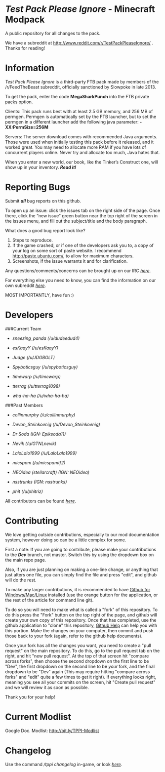 _Test Pack Please Ignore_ - Minecraft Modpack
===============

A public repository for all changes to the pack.

We have a subreddit at http://www.reddit.com/r/TestPackPleaseIgnore/ . Thanks for reading!

Information
===============
_Test Pack Please Ignore_ is a third-party FTB pack made by members of the /r/FeedTheBeast subreddit, officially sanctioned by Slowpoke in late 2013.

To get the pack, enter the code __MegaSharkPunch__ into the FTB private packs option.

Clients: This pack runs best with at least 2.5 GB memory, and 256 MB of permgen. Permgen is automatically set by the FTB launcher, but to set the permgen in a different launcher add the following java parameter: __-XX:PermSize=256M__

Servers: The server download comes with recommended Java arguments. Those were used when initially testing this pack before it released, and it worked great. You may need to allocate more RAM if you have lots of concurrent players online. Never try and allocate too much, Java hates that.


When you enter a new world, our book, like the Tinker’s Construct one, will show up in your inventory. ___Read it!___


Reporting Bugs
===============
Submit ___all___ bug reports on this github.

To open up an issue: click the issues tab on the right side of the page. Once there, click the “new issue” green button near the top right of the screen in the issues menu, and fill out the subject/title and the body paragraph. 

What does a good bug report look like?

1. Steps to reproduce.
2. If the game crashed, or if one of the developers ask you to, a copy of your log on some sort of paste website. I recommend http://paste.ubuntu.com/, to allow for maximum characters.
3. Screenshots, if the issue warrants it and for clarification.

Any questions/comments/concerns can be brought up on our IRC _[here](http://webchat.esper.net/?channels=TestPackPleaseIgnore&prompt=1/#btn)_. 

For everything else you need to know, you can find the information on our own subreddit _[here](http://www.reddit.com/r/testpackpleaseignore)_.

MOST IMPORTANTLY, have fun :)

Developers
===============

###Current Team
- _sneezing\_panda (/u/dudeedud4)_

- _esKaayY (/u/esKaayY)_

- _Judge (/u/JDGBOLT)_

- _Spyboticsguy (/u/spyboticsguy)_

- _timewarp (/u/timewarp)_

- _tterrag (/u/tterrag1098)_

- _wha-ha-ha (/u/wha-ha-ha)_


###Past Members
- _collinmurphy (/u/collinmurphy)_

- _Devon\_Steinkoenig (/u/Devon\_Steinkoenig)_

- _Dr Soda (IGN: Epiksoda11)_

- _Nevik (/u/GTNLnevik)_

- _LaloLalo1999 (/u/LaloLalo1999)_

- _micspam (/u/micspamtf2)_

- _NEOidea (stellarcraft) (IGN: NEOidea)_

- _nsstrunks (IGN: nsstrunks)_

- _phit (/u/phitriz)_

All contributors can be found _[here](https://github.com/TPPI-Dev/TestPackPleaseIgnore/graphs/contributors)_.


Contributing
===
We love getting outside contributions, especially to our mod documentation system, however doing so can be a little complex for some.

First a note: If you are going to contribute, please make your contributions to the ___Dev___ branch, not master. Switch this by using the dropdown box on the main repo page.

Also, if you are just planning on making a one-line change, or anything that just alters one file, you can simply find the file and press "edit", and github will do the rest.

To make any larger contributions, it is recommended to have [Github for Windows/Mac/Linux](https://help.github.com/articles/set-up-git) installed (use the orange button for the application, or the rest of the article for command line git).

To do so you will need to make what is called a "fork" of this repository. To do this press the "Fork" button on the top right of the page, and github will create your own copy of this repository. Once that has completed, use the github application to "clone" this repository, [Github Help](http://help.github.com) can help you with this portion. Make the changes on your computer, then commit and push those back to your fork (again, refer to the github help documents).

Once your fork has all the changes you want, you need to create a "pull request" on the main repository. To do this, go to the pull request tab on the right, and hit "new pull request". At the top of that screen hit "compare across forks", then choose the second dropdown on the first line to be "Dev", the first dropdown on the second line to be _your_ fork, and the final dropdown to be "Dev" again (This may require hitting "compare across forks" and "edit" quite a few times to get it right). If everything looks right, meaning you see all your commits on the screen, hit "Create pull request" and we will review it as soon as possible. 

Thank you for your help!

Current Modlist
===============
Google Doc. Modlist: http://bit.ly/TPPI-Modlist

Changelog
===============
Use the command _/tppi changelog_ in-game, or look _[here](https://github.com/TPPI-Dev/TestPackPleaseIgnore/blob/master/config/modpackTweaks/changelog.txt)._

